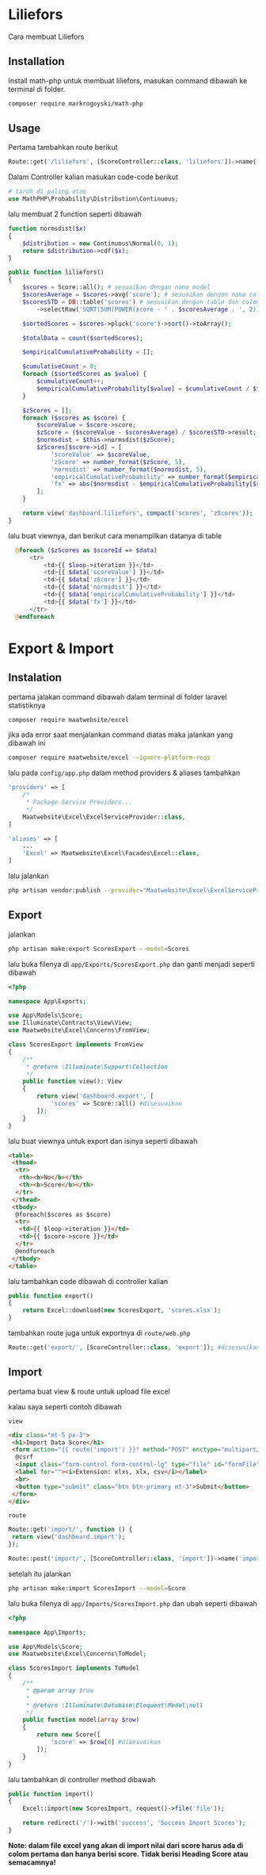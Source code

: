 # Liliefors

Cara membuat Liliefors

## Installation

Install math-php untuk membuat liliefors, masukan command dibawah ke terminal di folder.

```bash
composer require markrogoyski/math-php
```

## Usage

Pertama tambahkan route berikut 
```php
Route::get('/liliefors', [ScoreController::class, 'liliefors'])->name('liliefors'); #silahkan di sesuaikan
```

Dalam Controller kalian masukan code-code berikut 

```php
# taruh di paling atas
use MathPHP\Probability\Distribution\Continuous;
```

lalu membuat 2 function seperti dibawah

```php
function normsdist($x)
{
    $distribution = new Continuous\Normal(0, 1); 
    return $distribution->cdf($x); 
}

public function liliefors()
{
    $scores = Score::all(); # sesuaikan dengan nama model
    $scoresAverage = $scores->avg('score'); # sesuaikan dengan nama colom nilai
    $scoresSTD = DB::table('scores') # sesuaikan dengan table dan colom nilai
        ->selectRaw('SQRT(SUM(POWER(score - ' . $scoresAverage . ', 2)) / (COUNT(score) - 1)) AS result')->first();

    $sortedScores = $scores->pluck('score')->sort()->toArray();

    $totalData = count($sortedScores);

    $empiricalCumulativeProbability = [];

    $cumulativeCount = 0;
    foreach ($sortedScores as $value) {
        $cumulativeCount++;
        $empiricalCumulativeProbability[$value] = $cumulativeCount / $totalData;
    }

    $zScores = [];
    foreach ($scores as $score) {
        $scoreValue = $score->score;
        $zScore = ($scoreValue - $scoresAverage) / $scoresSTD->result;
        $normsdist = $this->normsdist($zScore);
        $zScores[$score->id] = [
            'scoreValue' => $scoreValue,
            'zScore' => number_format($zScore, 5),
            'normsdist' => number_format($normsdist, 5),
            'empiricalCumulativeProbability' => number_format($empiricalCumulativeProbability[$scoreValue], 5),
            'fx' => abs($normsdist - $empiricalCumulativeProbability[$scoreValue]),
        ];
    }

    return view('dashboard.liliefors', compact('scores', 'zScores'));
}

```

lalu buat viewnya, dan berikut cara menampilkan datanya di table
```php
  @foreach ($zScores as $scoreId => $data)
      <tr>
          <td>{{ $loop->iteration }}</td>
          <td>{{ $data['scoreValue'] }}</td>
          <td>{{ $data['zScore'] }}</td>
          <td>{{ $data['normsdist'] }}</td>
          <td>{{ $data['empiricalCumulativeProbability'] }}</td>
          <td>{{ $data['fx'] }}</td>
      </tr>
  @endforeach
```


# Export & Import

## Instalation
pertama jalakan command dibawah dalam terminal di folder laravel statistiknya

```bash
composer require maatwebsite/excel
```

jika ada error saat menjalankan command diatas maka jalankan yang dibawah ini

```bash
composer require maatwebsite/excel --ignore-platform-reqs
```

lalu pada `config/app.php` dalam method providers & aliases tambahkan

```php
'providers' => [
    /*
     * Package Service Providers...
     */
    Maatwebsite\Excel\ExcelServiceProvider::class,
]

'aliases' => [
    ...
    'Excel' => Maatwebsite\Excel\Facades\Excel::class,
]
```

lalu jalankan 

```bash
php artisan vendor:publish --provider="Maatwebsite\Excel\ExcelServiceProvider" --tag=config
```

## Export
jalankan

```bash
php artisan make:export ScoresExport --model=Scores
```

lalu buka filenya di `app/Exports/ScoresExport.php` dan ganti menjadi seperti dibawah

```php
<?php

namespace App\Exports;

use App\Models\Score;
use Illuminate\Contracts\View\View;
use Maatwebsite\Excel\Concerns\FromView;

class ScoresExport implements FromView
{
    /**
     * @return \Illuminate\Support\Collection
     */
    public function view(): View
    {
        return view('dashboard.export', [
            'scores' => Score::all() #disesuaikan
        ]);
    }
}

```

lalu buat viewnya untuk export dan isinya seperti dibawah

```html
<table>
 <thead>
  <tr>
   <th><b>No</b></th>
   <th><b>Score</b></th>
  </tr>
 </thead>
 <tbody>
  @foreach($scores as $score)
  <tr>
   <td>{{ $loop->iteration }}</td>
   <td>{{ $score->score }}</td>
  </tr>
  @endforeach
 </tbody>
</table>
```

lalu tambahkan code dibawah di controller kalian

```php
public function export()
{
    return Excel::download(new ScoresExport, 'scores.xlsx');
}
```

tambahkan route juga untuk exportnya di `route/web.php`

```php
Route::get('export/', [ScoreController::class, 'export']); #disesuaikan
```

## Import

pertama buat view & route untuk upload file excel 

kalau saya seperti contoh dibawah

`view`
```html
<div class="mt-5 px-3">
 <h1>Import Data Score</h1>
 <form action="{{ route('import') }}" method="POST" enctype="multipart/form-data">
  @csrf
  <input class="form-control form-control-lg" type="file" id="formFile" name="file">
  <label for=""><i>Extension: xlxs, xlx, csv</i></label>
  <br>
  <button type="submit" class="btn btn-primary mt-3">Submit</button>
 </form>
</div>
```

`route`

```php
Route::get('import/', function () {
 return view('dashboard.import');
});

Route::post('import/', [ScoreController::class, 'import'])->name('import');
```

setelah itu jalankan

```bash
php artisan make:import ScoresImport --model=Score 
```

lalu buka filenya di `app/Imports/ScoresImport.php` dan ubah seperti dibawah

```php
<?php

namespace App\Imports;

use App\Models\Score;
use Maatwebsite\Excel\Concerns\ToModel;

class ScoresImport implements ToModel
{
    /**
     * @param array $row
     *
     * @return \Illuminate\Database\Eloquent\Model|null
     */
    public function model(array $row)
    {
        return new Score([
            'score' => $row[0] #disesuaikan
        ]);
    }
}

```

lalu tambahkan di controller method dibawah

```php
public function import()
{
    Excel::import(new ScoresImport, request()->file('file'));

    return redirect('/')->with('success', 'Success Import Scores');
}
```

**Note: dalam file excel yang akan di import nilai dari score harus ada di colom pertama dan hanya berisi score. Tidak berisi Heading Score atau semacamnya!**






